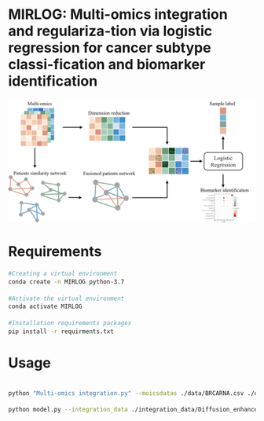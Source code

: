 # MIRLOG: Multi-omics integration and regulariza-tion via logistic regression for cancer subtype classi-fication and biomarker identification
![MIRLOG](https://github.com/YueCheng0/MIRLOG/blob/main/data/MIRLOG.png)

# Requirements 
```bash
#Creating a virtual environment
conda create -n MIRLOG python-3.7

#Activate the virtual environment
conda activate MIRLOG

#Installation requirements packages
pip install -r requirments.txt

```


# Usage
```bash

python "Multi-omics integration.py" --moicsdatas ./data/BRCARNA.csv ./data/BRCADNAmeth.csv ./data/BRCAmiRNA.csv --label ./data/BRCAlabel.csv

python model.py --integration_data ./integration_data/Diffusion_enhanced_feature_matrix.csv --label ./data/BRCAlabel.csv

```